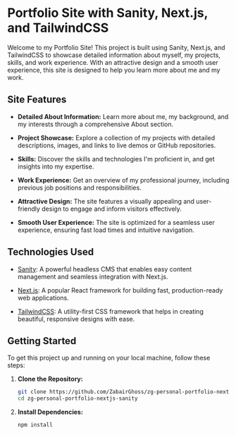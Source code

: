 # Portfolio Site with Sanity, Next.js, and TailwindCSS

Welcome to my Portfolio Site! This project is built using Sanity, Next.js, and TailwindCSS to showcase detailed information about myself, my projects, skills, and work experience. With an attractive design and a smooth user experience, this site is designed to help you learn more about me and my work. 

## Site Features

- **Detailed About Information:** Learn more about me, my background, and my interests through a comprehensive About section.
  
- **Project Showcase:** Explore a collection of my projects with detailed descriptions, images, and links to live demos or GitHub repositories.
  
- **Skills:** Discover the skills and technologies I'm proficient in, and get insights into my expertise.
  
- **Work Experience:** Get an overview of my professional journey, including previous job positions and responsibilities.

- **Attractive Design:** The site features a visually appealing and user-friendly design to engage and inform visitors effectively.

- **Smooth User Experience:** The site is optimized for a seamless user experience, ensuring fast load times and intuitive navigation.

## Technologies Used

- [Sanity](https://www.sanity.io/): A powerful headless CMS that enables easy content management and seamless integration with Next.js.
  
- [Next.js](https://nextjs.org/): A popular React framework for building fast, production-ready web applications.
  
- [TailwindCSS](https://tailwindcss.com/): A utility-first CSS framework that helps in creating beautiful, responsive designs with ease.


## Getting Started

To get this project up and running on your local machine, follow these steps:

1. **Clone the Repository:**

   ```bash
   git clone https://github.com/ZabairGhoss/zg-personal-portfolio-nextjs-sanity.git
   cd zg-personal-portfolio-nextjs-sanity

2. **Install Dependencies:**

   ```bash
   npm install